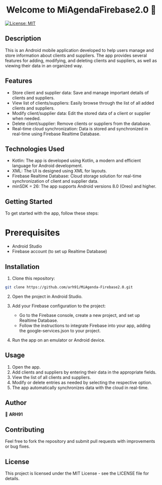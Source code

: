 <h1 align="center">Welcome to MiAgendaFirebase2.0 👋</h1>
<p>
  <a href="https://opensource.org/licenses/MIT" target="_blank">
    <img alt="License: MIT " src="https://img.shields.io/badge/License-MIT -yellow.svg" />
  </a>
</p>


## Description
This is an Android mobile application developed to help users manage and store information about clients and suppliers. 
The app provides several features for adding, modifying, and deleting clients and suppliers, as well as viewing their data in an organized way.


## Features
- Store client and supplier data: Save and manage important details of clients and suppliers.
- View list of clients/suppliers: Easily browse through the list of all added clients and suppliers.
- Modify client/supplier data: Edit the stored data of a client or supplier when needed.
- Delete client/supplier: Remove clients or suppliers from the database.
- Real-time cloud synchronization: Data is stored and synchronized in real-time using Firebase Realtime Database.


## Technologies Used
- Kotlin: The app is developed using Kotlin, a modern and efficient language for Android development.
- XML: The UI is designed using XML for layouts.
- Firebase Realtime Database: Cloud storage solution for real-time synchronization of client and supplier data.
- minSDK = 26: The app supports Android versions 8.0 (Oreo) and higher.

  
## Getting Started
To get started with the app, follow these steps:

# Prerequisites
- Android Studio
- Firebase account (to set up Realtime Database)

## Installation
1. Clone this repository:

```sh
git clone https://github.com/arh91/MiAgenda-Firebase2.0.git
```
2. Open the project in Android Studio.

3. Add your Firebase configuration to the project:

   - Go to the Firebase console, create a new project, and set up Realtime Database.
   - Follow the instructions to integrate Firebase into your app, adding the google-services.json to your project.
  
4. Run the app on an emulator or Android device.


## Usage
1. Open the app.
2. Add clients and suppliers by entering their data in the appropriate fields.
3. View the list of all clients and suppliers.
4. Modify or delete entries as needed by selecting the respective option.
5. The app automatically synchronizes data with the cloud in real-time.


## Author

👤 **ARH91**


## Contributing
Feel free to fork the repository and submit pull requests with improvements or bug fixes.


## License
This project is licensed under the MIT License - see the LICENSE file for details.

